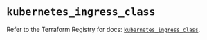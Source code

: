 # `kubernetes_ingress_class`

Refer to the Terraform Registry for docs: [`kubernetes_ingress_class`](https://registry.terraform.io/providers/hashicorp/kubernetes/2.28.0/docs/resources/ingress_class).
